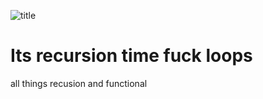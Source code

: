 ![title](https://github.com/cmdline-batchelor/recursion/blob/main/img/image.png)

# Its recursion time fuck loops

all things recusion  and functional

